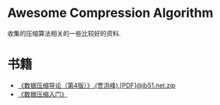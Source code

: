 # Awesome Compression Algorithm

收集的压缩算法相关的一些比较好的资料.

# 书籍 
- [《数据压缩导论（第4版）》.(贾洪峰).[PDF]@jb51.net.zip](https://book.douban.com/subject/25789553/)
- [《数据压缩入门》](https://book.douban.com/subject/35034359/)



